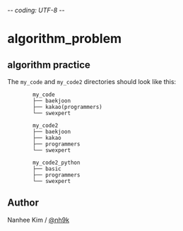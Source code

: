 -*- coding: UTF-8 -*-
# algorithm_problem

## algorithm practice  

The `my_code` and `my_code2` directories should look like this:

			my_code
            ├── baekjoon
            ├── kakao(programmers)
            └── swexpert

			my_code2
            ├── baekjoon
            ├── kakao
            ├── programmers
            └── swexpert

			my_code2_python
            ├── basic
            ├── programmers
            └── swexpert

## Author
Nanhee Kim / [@nh9k](https://github.com/nh9k)
